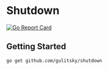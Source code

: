 # Shutdown

[![Go Report Card](https://goreportcard.com/badge/github.com/gulitsky/shutdown)](https://goreportcard.com/report/github.com/gulitsky/shutdown)

## Getting Started

```bash
go get github.com/gulitsky/shutdown
```